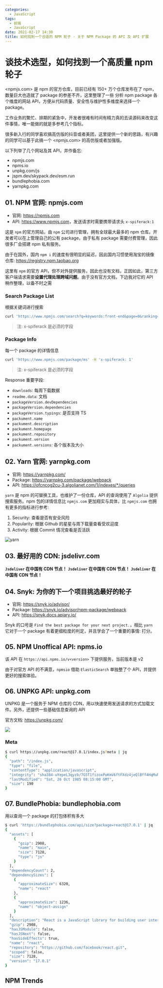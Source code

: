 ```yaml
---
categories:
  - JavaScript
tags:
  - 前端
  - JavaScript
date: 2021-02-17 14:30
title: 如何找到一个合适的 NPM 轮子 - 关于 NPM Package 的 API 及 API 扩展
---
```


# 谈技术选型，如何找到一个高质量 npm 轮子

<npmjs.com> 是 npm 的官方仓库，目前已经有 150+ 万个仓库发布在了 npm，数量巨大也造就了 package 的参差不齐，这里整理了一些 分析 npm package 各个维度的网站 API，方便从代码质量、安全性与维护性多维度来选择一个 package。

工作业务的繁忙、排期的紧急中，开发者很难有时间有精力真的去读源码来改变这件事情，唯一能做的就是多参考几个指标。

很多新入行的同学喜欢搞高仿版的抖音或者美团，这里提供一个新的思路，有兴趣的同学可以基于此搞一个 <npmjs.com> 的高仿版或者加强版。

以下列举了几个网站及其 API，并作备忘:

+ npmjs.com
+ npms.io
+ unpkg.com/js
+ jspm.dev/skypack.dev/esm.run
+ bundlephobia.com
+ yarnpkg.com

## 01. NPM 官网: npmjs.com

+ 官网: <https://npmjs.com>
+ API: <https://www.npmjs.com>，发送请求时需要携带请求头 `x-spiferack:1`

这是 `npm` 的官方网站，由 `npm` 公司进行管理，拥有全球最大最多的 npm 仓库。开发者可以在上管理自己的公有 package，由于私有 package 需要付费管理，因此很多厂会搭建 npm 私有服务。

由于在国外，国内 `npm i` 的速度有很明显的延迟，因此国内习惯使用淘宝的镜像仓库: <https://registry.npm.taobao.org>

这里有 `npm` 的官方 API，但不对外提供服务，因此也没有文档，正因如此，第三方客户端请求需要**设置代理处理跨域问题**。由于没有官方文档，下边我对它的 API 稍作整理，以备不时之需

### Search Package List

根据关键词进行搜索

``` bash
curl 'https://www.npmjs.com/search?q=keywords:front-end&page=0&ranking=optimal' -H 'x-spiferack: 1'
```

> 注: x-spiferack 是必须的字段

### Package Info

每一个 package 的详情信息

``` bash
curl 'https://www.npmjs.com/package/ms' -H 'x-spiferack: 1'
```

> 注: x-spiferack 是必须的字段

Response 重要字段:

+ `downloads`: 每周下载数据
+ `readme.data`: 文档
+ `packageVersion.devDependencies`
+ `packageVersion.dependencies`
+ `packageVersion.typings`: 是否支持 TS
+ `packument.name`
+ `packument.description`
+ `packument.homepage`
+ `packument.repository`
+ `packument.version`
+ `packument.versions`: 各个版本及大小

## 02. Yarn 官网: yarnpkg.com

+ 官网: <https://yarnpkg.com/>
+ Package: <https://yarnpkg.com/package/webpack>
+ API: <https://ofcncog2cu-3.algolianet.com/1/indexes/*/queries>

`yarn` 是 npm 的可替换工具，也维护了一份仓库，API 的查询使用了 `Algolia` 提供搜索服务。npm 包的详情信息比 `npmjs.com` 更加翔实与具体，比 `npmjs.com` 也拥有更多的指标进行参考:

1. Security: 查看是否有安全风险
1. Popularity: 根据 Github 的星星与周下载量查看受欢迎度
1. Activity: 根据 Commit 情况查看是否活跃

![yarn](./assets/yarn-home.png)

## 03. 最好用的 CDN: jsdelivr.com

**`Jsdeliver` 在中国有 CDN 节点！**
**`Jsdeliver` 在中国有 CDN 节点！**
**`Jsdeliver` 在中国有 CDN 节点！**

## 04. Snyk: 为你的下一个项目挑选最好的轮子

+ 官网: <https://snyk.io/advisor/>
+ Package: <https://snyk.io/advisor/npm-package/webpack>
+ API: <https://snyk.docs.apiary.io/>

Snyk 的口号是 `Find the best package for your next project.`，相比 `yarn` 它对于一个 package 有着更细粒度的判定，并且学会了一个重要的事情: 打分。

## 05. NPM Unoffical API: npms.io

该 API 在 `https://api.npms.io/v<version>` 下提供服务，当前版本是 v2

由于对官方 API 的不满意，`npmsio` 借助 `ElasticSearch` 单独整了个 API，并提供更好的搜索体验。

## 06. UNPKG API: unpkg.com

UNPKG 是一个服务于 NPM 仓库的 CDN，用以快速使用发送请求的方式加载文件。另外，还提供一些基础信息查询的 API

官方文档: <https://unpkg.com/>

![](./assets/pkg-search.jpg)

### Meta

``` bash
$ curl https://unpkg.com/react@17.0.1/index.js?meta | jq
{
  "path": "/index.js",
  "type": "file",
  "contentType": "application/javascript",
  "integrity": "sha384-uYepeL3qyzb/7G5T1fizoxPoKmV6ftFXdz4jeQlBff4HqMuNVJPqiNjvN38BeHUk",
  "lastModified": "Sat, 26 Oct 1985 08:15:00 GMT",
  "size": 190
}
```

## 07. BundlePhobia: bundlephobia.com

用以查询一个 package 的打包体积有多大

``` bash
$ curl 'https://bundlephobia.com/api/size?package=react@17.0.1' | jq
{
  "assets": [
    {
      "gzip": 2908,
      "name": "main",
      "size": 7128,
      "type": "js"
    }
  ],
  "dependencyCount": 2,
  "dependencySizes": [
    {
      "approximateSize": 6320,
      "name": "react"
    },
    {
      "approximateSize": 1236,
      "name": "object-assign"
    }
  ],
  "description": "React is a JavaScript library for building user interfaces.",
  "gzip": 2908,
  "hasJSModule": false,
  "hasJSNext": false,
  "hasSideEffects": true,
  "name": "react",
  "repository": "https://github.com/facebook/react.git",
  "scoped": false,
  "size": 7128,
  "version": "17.0.1"
}
```

## NPM Trends
